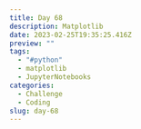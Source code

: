 ```yaml
---
title: Day 68
description: Matplotlib
date: 2023-02-25T19:35:25.416Z
preview: ""
tags:
  - "#python"
  - matplotlib
  - JupyterNotebooks
categories:
  - Challenge
  - Coding
slug: day-68
---
```

